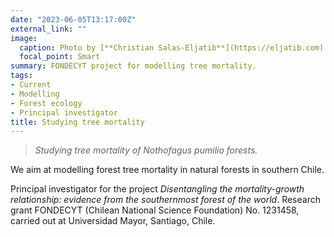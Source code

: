 ```yaml
---
date: "2023-06-05T13:17:00Z"
external_link: "" 
image:
  caption: Photo by [**Christian Salas-Eljatib**](https://eljatib.com)
  focal_point: Smart
summary: FONDECYT project for modelling tree mortality.
tags:
- Current
- Modelling
- Forest ecology
- Principal investigator
title: Studying tree mortality
---
```


> *Studying tree mortality of Nothofagus pumilio forests.*

We aim at modelling forest tree mortality in natural forests in southern Chile.

Principal investigator for the project *Disentangling the mortality-growth relationship: evidence from the southernmost forest of the world*. Research grant FONDECYT (Chilean National Science Foundation) No. 1231458, carried out at Universidad Mayor, Santiago, Chile.


<!--- 
(see details here `http://simuladorpellin.com`)
-->